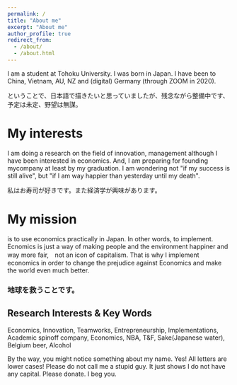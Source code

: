 ```yaml
---
permalink: /
title: "About me"
excerpt: "About me"
author_profile: true
redirect_from: 
  - /about/
  - /about.html
---
```


I am a student at Tohoku University. I was born in Japan. I have been to China, Vietnam, AU, NZ and (digital) Germany (through ZOOM in 2020).

ということで、日本語で描きたいと思っていましたが、残念ながら整備中です、予定は未定、野望は無謀。



My interests
======
I am doing a research on the field of innovation, management although I have been interested in economics. And, I am preparing for founding mycompany at least by my graduation. I am wondering not "if my success is still alive", but "if I am way happier than yesterday until my death". 

私はお寿司が好きです。また経済学が興味があります。



My mission
======
is to use economics practically in Japan. In other words, to implement. Ecnomics is just a way of making people and the environment happiner and way more fair,　not an icon of capitalism. That is why I implement economics in order to change the prejudice against Economics and make the world even much better. 

### 地球を救うことです。

Research Interests & Key Words
------
Economics, Innovation, Teamworks, Entrepreneurship, Implementations, Academic spinoff company, Economics, NBA, T&F, Sake(Japanese water), Belgium beer, Alcohol


By the way, you might notice something about my name. Yes! All letters are lower cases! Please do not call me a stupid guy. It just shows I do not have  any capital. Please donate. I beg you.
